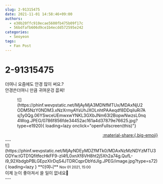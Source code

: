 ```yaml
---
slug: 2-91315475
date: 2021-11-01 14:58:46+09:00
authors:
  - e30b20ffc910ecae5600fb475b09f17c
  - 56bdfafb606d9ce1b4ecdd572595e242
categories:
  - Seoyeon
tags:
  - Fan Post
---
```


# 2-91315475

<div class="post-container" markdown="1">
<div class="content-container md-sidebar__scrollwrap" markdown="1">

더여니 요즘에도 안경 많이 써요.?<br>안경쓴더여니 만큼 귀여운겅 읎찌!
<figure markdown="1">
![](https://phinf.wevpstatic.net/MjAyMjA3MDNfMTUx/MDAxNjU2ODM5NzY0NDM3.xNzXrmyAYsUhJXOLnhtPAAeqdf8DDqiluRi7Asj1y0Qg.06YSwceUEmwxwYNKL3GXbJNm63l2BopwNwzsL0nq4Wog.JPEG/0786f856fde34452ac161a4d37879e76625.jpg?type=e1920){ loading=lazy onclick="openFullscreen(this)"}
</figure>


</div>
</div>

<div style="text-align: right;" markdown="1">
<a href="https://weverse.io/fromis9/fanpost/2-91315475" style="text-align: right;">:material-share:{.big-emoji}</a>
</div>
---

<div class="comments-container md-sidebar__scrollwrap" markdown="1">
<div class="comment" markdown="1">
<div class='id-container' markdown="1">
![](https://phinf.wevpstatic.net/MjAyNDEyMDZfMTk0/MDAxNzMzNDYzMTU3ODYw.tGTD1QfitfecHkFF9-zI4fL0xnXf8VH8ht2j5Xh2a74g.QufL-i9_92XbdgbPBLGEpzXIrDqS4JTDRCqprDbYdJIg.JPEG/image.jpg?type=s72){ loading=lazy }
**<span class="artist">더여니</span>** <small>Nov 01 2021, 15:00</small><br>
</div>
<div class='comment-body' markdown="1">
이제 눈이 좋아져서 쓸 일이 없네요🤔
</div>
</div>
</div>
---
